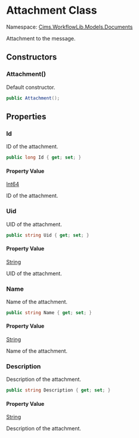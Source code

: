 # Attachment Class 

Namespace: [Cims.WorkflowLib.Models.Documents](Cims.WorkflowLib.Models.Documents.md)

Attachment to the message.

## Constructors

### Attachment()

Default constructor.

```C#
public Attachment();
```

## Properties

### Id

ID of the attachment.

```C#
public long Id { get; set; }
```

#### Property Value

[Int64](https://learn.microsoft.com/en-us/dotnet/api/system.int64)

ID of the attachment.

### Uid

UID of the attachment.

```C#
public string Uid { get; set; }
```

#### Property Value

[String](https://learn.microsoft.com/en-us/dotnet/api/system.string)

UID of the attachment.

### Name

Name of the attachment.

```C#
public string Name { get; set; }
```

#### Property Value

[String](https://learn.microsoft.com/en-us/dotnet/api/system.string)

Name of the attachment.

### Description

Description of the attachment.

```C#
public string Description { get; set; }
```

#### Property Value

[String](https://learn.microsoft.com/en-us/dotnet/api/system.string)

Description of the attachment.
